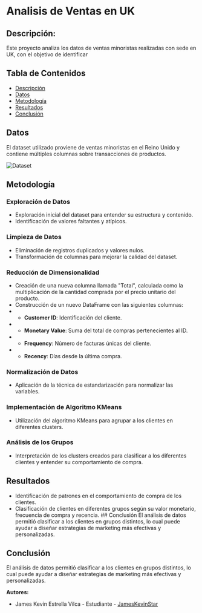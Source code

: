 # Analisis de Ventas en UK

## Descripción:
Este proyecto analiza los datos de ventas minoristas realizadas con sede en UK, con el objetivo de identificar 


## Tabla de Contenidos 
- [Descripción](#descripción)
- [Datos](#datos)
- [Metodología](#metodología)
- [Resultados](#resultados)
- [Conclusión](#conclusión)

## Datos 
El dataset utilizado proviene de ventas minoristas en el Reino Unido y contiene múltiples columnas sobre transacciones de productos. 

![Dataset](Imágenes/Dataset.png)

## Metodología 

### Exploración de Datos 
- Exploración inicial del dataset para entender su estructura y contenido.
- Identificación de valores faltantes y atípicos.

### Limpieza de Datos 
- Eliminación de registros duplicados y valores nulos.
- Transformación de columnas para mejorar la calidad del dataset.

### Reducción de Dimensionalidad 
- Creación de una nueva columna llamada "Total", calculada como la multiplicación de la cantidad comprada por el precio unitario del producto.
- Construcción de un nuevo DataFrame con las siguientes columnas:
- - **Customer ID**: Identificación del cliente.
- - **Monetary Value**: Suma del total de compras pertenecientes al ID. 
- - **Frequency**: Número de facturas únicas del cliente.
- - **Recency**: Días desde la última compra.

### Normalización de Datos 
- Aplicación de la técnica de estandarización para normalizar las variables.

### Implementación de Algoritmo KMeans 
- Utilización del algoritmo KMeans para agrupar a los clientes en diferentes clusters.

### Análisis de los Grupos 
- Interpretación de los clusters creados para clasificar a los diferentes clientes y entender su comportamiento de compra.

## Resultados 
- Identificación de patrones en el comportamiento de compra de los clientes.
- Clasificación de clientes en diferentes grupos según su valor monetario, frecuencia de compra y recencia. ## Conclusión El análisis de datos permitió clasificar a los clientes en grupos distintos, lo cual puede ayudar a diseñar estrategias de marketing más efectivas y personalizadas.

## Conclusión 
El análisis de datos permitió clasificar a los clientes en grupos distintos, lo cual puede ayudar a diseñar estrategias de marketing más efectivas y personalizadas.  
  
**Autores:**
  - James Kevin Estrella Vilca - Estudiante - [JamesKevinStar](https://github.com/JamesKevinStar)
